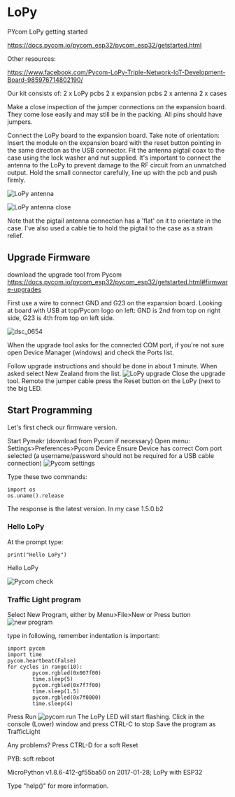 # LoPy
PYcom LoPy getting started

https://docs.pycom.io/pycom_esp32/pycom_esp32/getstarted.html

Other resources:

https://www.facebook.com/Pycom-LoPy-Triple-Network-IoT-Development-Board-985976714802190/

Our kit consists of:
2 x LoPy pcbs
2 x expansion pcbs
2 x antenna
2 x cases

Make a close inspection of the jumper connections on the expansion board.  They come lose easily and may still be in the packing.  All pins should have jumpers.

Connect the LoPy board to the expansion board.  Take note of orientation: Insert the module on the expansion board with the reset button pointing in the same direction as the USB connector.
Fit the antenna pigtail coax to the case using the lock washer and nut supplied.  It's important to connect the antenna to the LoPy to prevent damage to the RF circuit from an unmatched output. Hold the small connector carefully, line up with the pcb and push firmly.

![LoPy antenna](https://cloud.githubusercontent.com/assets/22086010/22408123/4312cc22-e6d8-11e6-88db-7b913c20b825.JPG)

![LoPy antenna close](https://cloud.githubusercontent.com/assets/22086010/22408122/430dc718-e6d8-11e6-9ef1-57e8a7c46c44.JPG)

 Note that the pigtail antenna connection has a 'flat' on it to orientate in the case.  I've also used a cable tie to hold the pigtail to the case as a strain relief.
 
 <H2>Upgrade Firmware</H2>
 
 download the upgrade tool from Pycom
 https://docs.pycom.io/pycom_esp32/pycom_esp32/getstarted.html#firmware-upgrades
 
 First use a wire to connect GND and G23 on the expansion board.  Looking at board with USB at top/Pycom logo on left:  GND is 2nd from top on right side, G23 is 4th from top on left side. 
 
![dsc_0654](https://cloud.githubusercontent.com/assets/22086010/22412195/772315d4-e710-11e6-8409-9f44748132e4.JPG)
 
 When the upgrade tool asks for the connected COM port, if you're not sure open Device Manager (windows) and check the Ports list.
 
 Follow upgrade instructions and should be done in about 1 minute.  When asked select New Zealand from the list.
 ![LoPy upgrade](https://cloud.githubusercontent.com/assets/22086010/22411604/89ab7346-e70a-11e6-9734-06827f152a09.PNG)
 Close the upgrade tool.
 Remote the jumper cable
 press the Reset button on the LoPy (next to the big LED.
 
 <H2>Start Programming</H2>
 
 Let's first check our firmware version.
 
 Start Pymakr (download from Pycom if necessary)
 Open menu:  Settings>Preferences>Pycom Device
 Ensure Device has correct Com port selected  (a username/password should not be required for a USB cable connection)
 ![Pycom settings](https://cloud.githubusercontent.com/assets/22086010/22411664/247c1448-e70b-11e6-80c7-e79555ad109d.PNG)
 
 Type these two commands:
```
import os
os.uname().release
```
The response is the latest version.  In my case 1.5.0.b2

### Hello LoPy
At the prompt type:
```
print("Hello LoPy")
```
Hello LoPy

![Pycom check](https://cloud.githubusercontent.com/assets/22086010/22411726/b910fa56-e70b-11e6-93ba-d4e401c84ca4.PNG)

<H3> Traffic Light program</H3>

Select New Program, either by
Menu>File>New
or Press button
![new program](https://cloud.githubusercontent.com/assets/22086010/22411867/4a368b8a-e70d-11e6-850e-5e41fbe99fcd.PNG)

type in following, remember indentation is important:
```
import pycom 
import time
pycom.heartbeat(False)
for cycles in range(10):
        pycom.rgbled(0x007f00)
        time.sleep(5)
        pycom.rgbled(0x7f7f00)
        time.sleep(1.5)
        pycom.rgbled(0x7f0000)
        time.sleep(4)
```
Press Run
![pycom run](https://cloud.githubusercontent.com/assets/22086010/22411901/ad694bca-e70d-11e6-8eb2-de0ad677c8c2.PNG)
The LoPy LED will start flashing.
Click in the console (Lower) window and press CTRL-C to stop
Save the program as TrafficLight

Any problems?  Press CTRL-D for a soft Reset

PYB: soft reboot

MicroPython v1.8.6-412-gf55ba50 on 2017-01-28; LoPy with ESP32

Type "help()" for more information.

